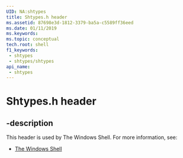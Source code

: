 ```yaml
---
UID: NA:shtypes
title: Shtypes.h header
ms.assetid: 87698e3d-1812-3379-ba5a-c5589ff36eed
ms.date: 01/11/2019
ms.keywords: 
ms.topic: conceptual
tech.root: shell
f1_keywords:
 - shtypes
 - shtypes/shtypes
api_name:
 - shtypes
---
```


# Shtypes.h header


## -description

This header is used by The Windows Shell. For more information, see:

- [The Windows Shell](../_shell/index.md)

